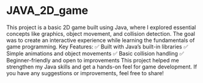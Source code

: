 # JAVA_2D_game
This project is a basic 2D game built using Java, where I explored essential concepts like graphics, object movement, and collision detection. 
The goal was to create an interactive experience while learning the fundamentals of game programming.
Key Features:
✅ Built with Java’s built-in libraries
✅ Simple animations and object movements
✅ Basic collision handling
✅ Beginner-friendly and open to improvements
This project helped me strengthen my Java skills and get a hands-on feel for game development. If you have any suggestions or improvements, feel free to share!
